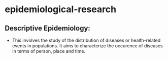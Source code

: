 # epidemiological-research

## Descriptive Epidemiology: 
 - This involves the study of the distribution of diseases or health-related events in populations. It aims to characterize the occurence of diseases in terms of person, place and time.
